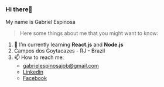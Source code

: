 ### Hi there👋 
My name is Gabriel Espinosa

> Here some things about me that you might want to know:

1. 🌱 I’m currently learning **React.js** and **Node.js**
2. Campos dos Goytacazes - RJ - Brazil
3. 📫 How to reach me:
   - gabrielespinosajob@gmail.com
   - [Linkedin](https://www.linkedin.com/in/gabriel-espinosa-727542158/)
   - [Facebook](https://www.facebook.com/gabrielespinosa22/)

